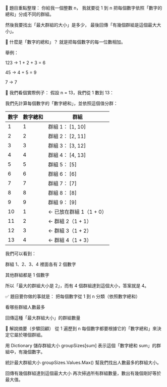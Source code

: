🌟 題目重點整理：
你給我一個整數 n，
我就要從 1 到 n 把每個數字依照「數字的總和」分成不同的群組。

然後我要找出「最大群組的大小」是多少，
最後回傳「有幾個群組是這個最大大小」。

🧠 什麼是「數字的總和」？
就是把每個數字的每一位數相加。

舉例：

123 → 1 + 2 + 3 = 6

45 → 4 + 5 = 9

7 → 7

👀 我們看個實際例子：
假設 n = 13，我們從 1 數到 13：

我們先計算每個數字的「數字總和」，並依照這個值分群：


| 數字 | 數字總和 | 群組 |
|------|---------|------|
| 1    | 1       | 群組 1： [1, 10] |
| 2    | 2       | 群組 2： [2, 11] |
| 3    | 3       | 群組 3： [3, 12] |
| 4    | 4       | 群組 4： [4, 13] |
| 5    | 5       | 群組 5： [5] |
| 6    | 6       | 群組 6： [6] |
| 7    | 7       | 群組 7： [7] |
| 8    | 8       | 群組 8： [8] |
| 9    | 9       | 群組 9： [9] |
| 10   | 1       | ← 已放在群組 1（1 + 0） |
| 11   | 2       | ← 群組 2（1 + 1） |
| 12   | 3       | ← 群組 3（1 + 2） |
| 13   | 4       | ← 群組 4（1 + 3） |
我們可以看到：

群組 1、2、3、4 裡面各有 2 個數字

其他群組都是 1 個數字

所以「最大的群組大小是 2」，而有 4 個群組達到這個大小，答案就是 4。


✅ 題目要你做的事就是：
把每個數字從 1 到 n 分類（依照數字總和）

看哪些群組人數最多

回傳這種「最大群組大小」的群組數量


🧠 解說摘要（步驟回顧）
從 1 遍歷到 n
每個數字都要根據它的「數字總和」來決定它屬於哪個群組。

用 Dictionary 儲存群組大小
groupSizes[sum] 表示這個「數字總和 sum」的群組中，有幾個數字。

統計最大群組大小
groupSizes.Values.Max() 幫我們找出人數最多的群組大小。

回傳有幾個群組達到這個最大大小
再次掃過所有群組數量，數出有幾個剛好等於最大值。